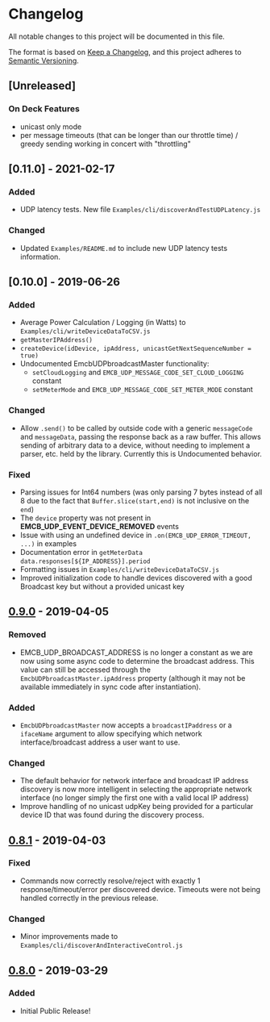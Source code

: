 # Changelog

All notable changes to this project will be documented in this file.

The format is based on [Keep a Changelog](https://keepachangelog.com/en/1.0.0/), and this project adheres to [Semantic Versioning](https://semver.org/spec/v2.0.0.html).

## [Unreleased]

### On Deck Features

- unicast only mode
- per message timeouts (that can be longer than our throttle time) / greedy sending working in concert with "throttling"

## [0.11.0] - 2021-02-17

### Added

- UDP latency tests.  New file `Examples/cli/discoverAndTestUDPLatency.js`

### Changed

- Updated `Examples/README.md` to include new UDP latency tests information.

## [0.10.0] - 2019-06-26

### Added

- Average Power Calculation / Logging (in Watts) to `Examples/cli/writeDeviceDataToCSV.js`
- `getMasterIPAddress()`
- `createDevice(idDevice, ipAddress, unicastGetNextSequenceNumber = true)`
- Undocumented EmcbUDPbroadcastMaster functionality:
  - `setCloudLogging` and `EMCB_UDP_MESSAGE_CODE_SET_CLOUD_LOGGING` constant
  - `setMeterMode` and `EMCB_UDP_MESSAGE_CODE_SET_METER_MODE` constant

### Changed

- Allow `.send()` to be called by outside code with a generic `messageCode` and `messageData`, passing the response back as a raw buffer.  This allows sending of arbitrary data to a device, without needing to implement a parser, etc. held by the library.  Currently this is Undocumented behavior.

### Fixed

- Parsing issues for Int64 numbers (was only parsing 7 bytes instead of all 8 due to the fact that `Buffer.slice(start,end)` is not inclusive on the `end`)
- The `device` property was not present in **EMCB_UDP_EVENT_DEVICE_REMOVED** events
- Issue with using an undefined device in `.on(EMCB_UDP_ERROR_TIMEOUT, ...)` in examples
- Documentation error in `getMeterData` `data.responses[${IP_ADDRESS}].period`
- Formatting issues in `Examples/cli/writeDeviceDataToCSV.js`
- Improved initialization code to handle devices discovered with a good Broadcast key but without a provided unicast key

## [0.9.0] - 2019-04-05

### Removed

- EMCB_UDP_BROADCAST_ADDRESS is no longer a constant as we are now using some async code to determine the broadcast address.  This value can still be accessed through the `EmcbUDPbroadcastMaster.ipAddress` property (although it may not be available immediately in sync code after instantiation).

### Added

- `EmcbUDPbroadcastMaster` now accepts a `broadcastIPaddress` or a `ifaceName` argument to allow specifying which network interface/broadcast address a user want to use.

### Changed

- The default behavior for network interface and broadcast IP address discovery is now more intelligent in selecting the appropriate network interface (no longer simply the first one with a valid local IP address)
- Improve handling of no unicast udpKey being provided for a particular device ID that was found during the discovery process.

## [0.8.1] - 2019-04-03

### Fixed

- Commands now correctly resolve/reject with exactly 1 response/timeout/error per discovered device.  Timeouts were not being handled correctly in the previous release.

### Changed

- Minor improvements made to `Examples/cli/discoverAndInteractiveControl.js`

## [0.8.0] - 2019-03-29

### Added

- Initial Public Release!

<!-- Make all of our releases live links -->
[0.9.0]: https://github.com/EatonEM/emcb-udp-master/releases/tag/v0.9.0
[0.8.1]: https://github.com/EatonEM/emcb-udp-master/releases/tag/v0.8.1
[0.8.0]: https://github.com/EatonEM/emcb-udp-master/releases/tag/v0.8.0
